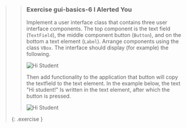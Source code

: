 >>### Exercise gui-basics-6 I Alerted You
>>
>>Implement a user interface class that contains three user interface components. The top component is the text field (`TextField`), the middle component button (`Button`), and on the bottom a text element (`Label`). Arrange components using the class `VBox`. The interface should display (for example) the following.
>>
>> ![Hi Student](images/15_6_HiStudent1.png)
>>
>>Then add functionality to the application that button will copy the textfield to the text element. In the example below, the text "Hi student!" Is written in the text element, after which the button is pressed.
>>
>> ![Hi Student](images/15_6_HiStudent2.png)
>>
>{: .exercise }